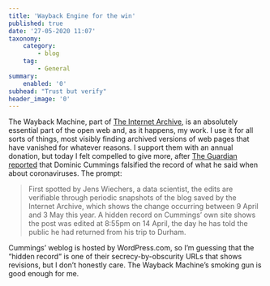 ```yaml
---
title: 'Wayback Engine for the win'
published: true
date: '27-05-2020 11:07'
taxonomy:
    category:
        - blog
    tag:
        - General
summary:
    enabled: '0'
subhead: "Trust but verify"
header_image: '0'
--- 
```


The Wayback Machine, part of [The Internet Archive](https://archive.org/), is an absolutely essential part of the open web and, as it happens, my work. I use it for all sorts of things, most visibly finding archived versions of web pages that have vanished for whatever reasons. I support them with an annual donation, but today I felt compelled to give more, after [The Guardian reported](https://www.theguardian.com/politics/2020/may/26/dominic-cummings-faces-questions-over-claim-he-warned-last-year-of-virus-threat) that Dominic Cummings falsified the record of what he said when about coronaviruses. The prompt:

> First spotted by Jens Wiechers, a data scientist, the edits are verifiable through periodic snapshots of the blog saved by the Internet Archive, which shows the change occurring between 9 April and 3 May this year. A hidden record on Cummings’ own site shows the post was edited at 8:55pm on 14 April, the day he has told the public he had returned from his trip to Durham.

Cummings’ weblog is hosted by WordPress.com, so I’m guessing that the “hidden record“ is one of their secrecy-by-obscurity URLs that shows revisions, but I don’t honestly care. The Wayback Machine’s smoking gun is good enough for me.
